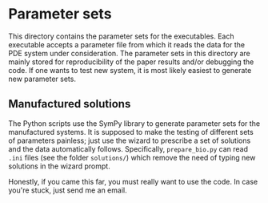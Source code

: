 # Parameter sets

This directory contains the parameter sets for the executables.
Each executable accepts a parameter file from which it reads the data for the PDE system under consideration.
The parameter sets in this directory are mainly stored for reproducibility of the paper results and/or debugging the code. If one wants to test new system, it is most likely easiest to generate new parameter sets.

## Manufactured solutions

The Python scripts use the SymPy library to generate parameter sets for the manufactured systems.
It is supposed to make the testing of different sets of parameters painless; just use the wizard to prescribe a set of solutions and the data automatically follows.
Specifically, `prepare_bio.py` can read `.ini` files (see the folder `solutions/`) which remove the need of typing new solutions in the wizard prompt.

Honestly, if you came this far, you must really want to use the code. In case you're stuck, just send me an email.
